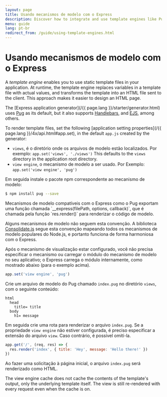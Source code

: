 ```yaml
---
layout: page
title: Usando mecanismos de modelo com o Express
description: Discover how to integrate and use template engines like Pug, Handlebars, and EJS with Express.js to render dynamic HTML pages efficiently.
menu: guide
lang: pt-br
redirect_from: /guide/using-template-engines.html
---
```


# Usando mecanismos de modelo com o Express

A _template engine_ enables you to use static template files in your application. At runtime, the template engine replaces
variables in a template file with actual values, and transforms the template into an HTML file sent to the client.
This approach makes it easier to design an HTML page.

The [Express application generator](/{{ page.lang }}/starter/generator.html) uses [Pug](https://pugjs.org/api/getting-started.html) as its default, but it also supports [Handlebars](https://www.npmjs.com/package/handlebars), and [EJS](https://www.npmjs.com/package/ejs), among others.

To render template files, set the following [application setting properties](/{{ page.lang }}/4x/api.html#app.set), in the default `app.js` created by the generator:

- `views`, é o diretório onde os arquivos de
  modelo estão localizados. Por exemplo: `app.set('views',
  './views')`
  This defaults to the `views` directory in the application root directory.
- `view engine`, o mecanismo de modelo a ser
  usado. Por Exemplo: `app.set('view engine', 'pug')`

Em seguida instale o pacote npm correspondente ao mecanismo de modelo:

```bash
$ npm install pug --save
```

<div class="doc-box doc-notice" markdown="1">
Mecanismos de modelo compatíveis com o Express como o Pug exportam
uma função chamada `__express(filePath, options,
callback)`, que é chamada pela função
`res.render()` para renderizar o código de modelo.

Alguns mecanismos de modelo não seguem esta convenção. A
biblioteca [Consolidate.js](https://www.npmjs.org/package/consolidate)
segue esta convenção mapeando todos os mecanismos de modelo populares
do Node.js, e portanto funciona de forma harmoniosa com o Express.

</div>

Após o mecanismo de visualização estar configurado, você não
precisa especificar o mecanismo ou carregar o módulo do mecanismo de
modelo no seu aplicativo; o Express carrega o módulo internamente,
como mostrado abaixo (para o exemplo acima).

```js
app.set('view engine', 'pug')
```

Crie um arquivo de modelo do Pug
chamado `index.pug` no diretório
`views`, com o seguinte conteúdo:

```pug
html
  head
    title= title
  body
    h1= message
```

Em seguida crie uma rota para renderizar o arquivo
`index.pug`. Se a propriedade `view
engine` não estiver configurada, é preciso especificar a
extensão do arquivo `view`. Caso contrário, é
possível omití-la.

```js
app.get('/', (req, res) => {
  res.render('index', { title: 'Hey', message: 'Hello there!' })
})
```

Ao fazer uma solicitação à página inicial, o arquivo `index.pug` será renderizado como HTML.

The view engine cache does not cache the contents of the template's output, only the underlying template itself. The view is still re-rendered with every request even when the cache is on.

